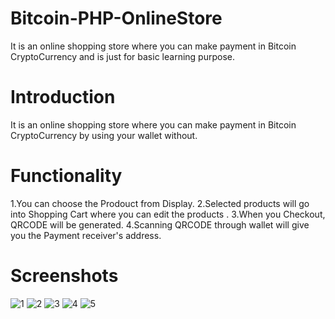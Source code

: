 # Bitcoin-PHP-OnlineStore
It is an online shopping store where you can make payment in Bitcoin CryptoCurrency and is just for basic learning purpose.
 
# Introduction
It is an online shopping store where you can make payment in Bitcoin CryptoCurrency by using your wallet without.

# Functionality
1.You can choose the Prodouct from Display.
2.Selected products will go into Shopping Cart where you can edit the products .
3.When you Checkout, QRCODE will be generated.
4.Scanning QRCODE through wallet will give you the Payment receiver's address.


# Screenshots
![1](https://user-images.githubusercontent.com/30657768/30322911-8169dbde-97d4-11e7-9318-733135008bfd.png)
![2](https://user-images.githubusercontent.com/30657768/30322912-818024b6-97d4-11e7-8640-048a855db14c.png)
![3](https://user-images.githubusercontent.com/30657768/30322913-81d1be66-97d4-11e7-998d-2b6b73f623c7.png)
![4](https://user-images.githubusercontent.com/30657768/30322914-82069848-97d4-11e7-8b58-df38127d0354.png)
![5](https://user-images.githubusercontent.com/30657768/30322910-8165e98e-97d4-11e7-88ca-10e91c1d55dc.png)
